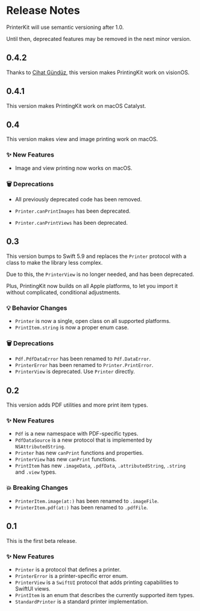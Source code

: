 # Release Notes

PrinterKit will use semantic versioning after 1.0. 

Until then, deprecated features may be removed in the next minor version.



## 0.4.2

Thanks to [Cihat Gündüz](https://github.com/FlineDevPublic), this version makes PrintingKit work on visionOS.



## 0.4.1

This version makes PrintingKit work on macOS Catalyst.



## 0.4

This version makes view and image printing work on macOS.

### ✨ New Features

* Image and view printing now works on macOS.

### 🗑️ Deprecations

* All previously deprecated code has been removed.

* `Printer.canPrintImages` has been deprecated.
* `Printer.canPrintViews` has been deprecated.



## 0.3

This version bumps to Swift 5.9 and replaces the `Printer` protocol with a class to make the library less complex.

Due to this, the `PrinterView` is no longer needed, and has been deprecated.

Plus, PrintingKit now builds on all Apple platforms, to let you import it without complicated, conditional adjustments.

### 💡 Behavior Changes

* `Printer` is now a single, open class on all supported platforms.
* `PrintItem.string` is now a proper enum case.

### 🗑️ Deprecations

* `Pdf.PdfDataError` has been renamed to `Pdf.DataError`.
* `PrinterError` has been renamed to `Printer.PrintError`.
* `PrinterView` is deprecated. Use `Printer` directly.



## 0.2

This version adds PDF utilities and more print item types. 

### ✨ New Features

* `Pdf` is a new namespace with PDF-specific types.
* `PdfDataSource` is a new protocol that is implemented by `NSAttributedString`.
* `Printer` has new `canPrint` functions and properties.
* `PrinterView` has new `canPrint` functions.
* `PrintItem` has new `.imageData`, `.pdfData`, `.attributedString`, `.string` and `.view` types.

### 💥 Breaking Changes

* `PrinterItem.image(at:)` has been renamed to `.imageFile`.
* `PrinterItem.pdf(at:)` has been renamed to `.pdfFile`.



## 0.1

This is the first beta release. 

### ✨ New Features

* `Printer` is a protocol that defines a printer.
* `PrinterError` is a printer-specific error enum.
* `PrinterView` is a `SwiftUI` protocol that adds printing capabilities to SwiftUI views.
* `PrintItem` is an enum that describes the currently supported item types.
* `StandardPrinter` is a standard printer implementation.
